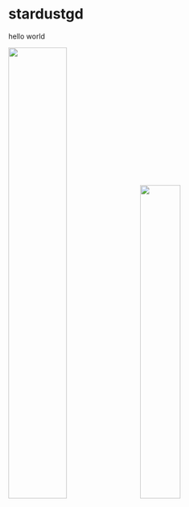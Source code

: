 # stardustgd

hello world

<div class='container'>
<img style="height: auto; width: 48%;" class="img" src="https://github-readme-stats-sigma-five.vercel.app/api?username=stardustgd&count_private=true&theme=dark&show_icons=true" />
&nbsp;
&nbsp;
<img style="height: auto; width: 40%;" class="img" src="https://github-readme-stats.sigma-fivevercel.app/api/top-langs/?username=stardustgd&theme=dark&layout=compact" /></div>
</div>
